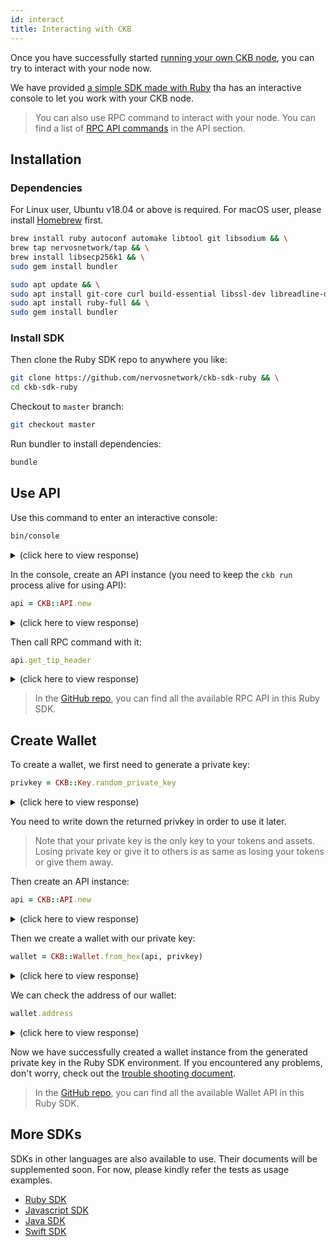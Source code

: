```yaml
---
id: interact
title: Interacting with CKB
---
```


Once you have successfully started [running your own CKB node](run-node), you can try to interact with your node now.

We have provided [a simple SDK made with Ruby](https://github.com/nervosnetwork/ckb-sdk-ruby) tha has an interactive console to let you work with your CKB node. 

> You can also use RPC command to interact with your node. You can find a list of [RPC API commands](../api/rpc) in the API section.

## Installation

### Dependencies
For Linux user, Ubuntu v18.04 or above is required. For macOS user, please install [Homebrew](https://brew.sh/) first.

<!--DOCUSAURUS_CODE_TABS-->
<!--macOS-->
```bash
brew install ruby autoconf automake libtool git libsodium && \
brew tap nervosnetwork/tap && \
brew install libsecp256k1 && \
sudo gem install bundler
```

<!--Linux-->
```bash
sudo apt update && \
sudo apt install git-core curl build-essential libssl-dev libreadline-dev libyaml-dev libcurl4-openssl-dev libffi-dev autoconf autogen libtool pkg-config libsodium-dev libsecp256k1-dev && \
sudo apt install ruby-full && \
sudo gem install bundler
```

<!--END_DOCUSAURUS_CODE_TABS-->


### Install SDK
Then clone the Ruby SDK repo to anywhere you like:
```bash
git clone https://github.com/nervosnetwork/ckb-sdk-ruby && \
cd ckb-sdk-ruby
```

Checkout to `master` branch:
```bash
git checkout master
```

Run bundler to install dependencies:
```bash
bundle
```

## Use API

Use this command to enter an interactive console:
```bash
bin/console
```

<details>
<summary>(click here to view response)</summary>
```bash
$ bin/console 
[1] pry(main)> 
```
</details>

In the console, create an API instance (you need to keep the `ckb run` process alive for using API):
```ruby
api = CKB::API.new
```

<details>
<summary>(click here to view response)</summary>
```ruby
[1] pry(main)> api = CKB::API.new
=> #<API@http://localhost:8114>
```
</details>

Then call RPC command with it:
```ruby
api.get_tip_header
```

<details>
<summary>(click here to view response)</summary>
```ruby
[2] pry(main)> api.get_tip_header
=> #<CKB::Types::BlockHeader:0x00007fe5db8fcfa0
 @difficulty="0x1000",
 @epoch="0",
 @hash="0x09798b1170adcd608b65f2fbdc360b21555acde5b05295212f8b6cde9e72e880",
 @number="285",
 @parent_hash="0x12e738f2968bde032007349c543d4fa99cf8d82f354c102ab8a0a4ef6d284288",
 @proposals_hash="0x0000000000000000000000000000000000000000000000000000000000000000",
 @seal=
  #<CKB::Types::Seal:0x00007fe5db8fd068
   @nonce="4164299460367927268",
   @proof="0x140e0000191500004d1f0000ea2c0000ee2d0000362e0000f22e0000be310000993e000029470000bc5a0000fb6c0000">,
 @timestamp="1558139378253",
 @transactions_root="0x671a66d80e28103e1f19bdd631ec91feb4b8107e72341b0abe0e453e5fe961da",
 @uncles_count="0",
 @uncles_hash="0x0000000000000000000000000000000000000000000000000000000000000000",
 @version="0",
 @witnesses_root="0x0000000000000000000000000000000000000000000000000000000000000000">
```
</details>

> In the [GitHub repo](https://github.com/nervosnetwork/ckb-sdk-ruby/blob/master/lib/ckb/api.rb), you can find all the available RPC API in this Ruby SDK.

## Create Wallet
To create a wallet, we first need to generate a private key:
``` ruby
privkey = CKB::Key.random_private_key
``` 

<details>
<summary>(click here to view response)</summary>
```ruby
[1] pry(main)> privkey = CKB::Key.random_private_key
=> "0x99f5b41b3d02b74f262790f827890ab03c0b4f1e80427d0d24ceac2f0148d047"
```
</details>

You need to write down the returned privkey in order to use it later.

> Note that your private key is the only key to your tokens and assets. Losing private key or give it to others is as same as losing your tokens or give them away.

Then create an API instance:
```ruby
api = CKB::API.new
```

<details>
<summary>(click here to view response)</summary>
```ruby
[2] pry(main)> api = CKB::API.new
=> #<API@http://localhost:8114>
```
</details>


Then we create a wallet with our private key:
```ruby
wallet = CKB::Wallet.from_hex(api, privkey)
```

<details>
<summary>(click here to view response)</summary>
```ruby
[3] pry(main)> wallet = CKB::Wallet.from_hex(api, privkey)
=> #<CKB::Wallet:0x00007f932597a530
 @api=#<API@http://localhost:8114>,
 @key=
  #<CKB::Key:0x00007f932597b318
   @address=
    #<CKB::Address:0x00007f932597a580
     @prefix="ckt",
     @pubkey="0x0353051e82d41413c5e14e0ad3e24eba15c9e50c0823b920fae5c777f59265370c">,
   @privkey="0x99f5b41b3d02b74f262790f827890ab03c0b4f1e80427d0d24ceac2f0148d047",
   @pubkey="0x0353051e82d41413c5e14e0ad3e24eba15c9e50c0823b920fae5c777f59265370c">>
```
</details>

We can check the address of our wallet:
```ruby
wallet.address
```

<details>
<summary>(click here to view response)</summary>
```ruby
[4] pry(main)> wallet.address
=> "ckt1q9gry5zgavgjvc3qhnvcujj5w95we9pyuxl3rj8mhwalwg"
```
</details>

Now we have successfully created a wallet instance from the generated private key in the Ruby SDK environment. If you encountered any problems, don't worry, check out the [trouble shooting document](../references/troubleshooting).

> In the [GitHub repo](https://github.com/nervosnetwork/ckb-sdk-ruby/blob/master/lib/ckb/wallet.rb), you can find all the available Wallet API in this Ruby SDK.

## More SDKs

SDKs in other languages are also available to use. Their documents will be supplemented soon. For now, please kindly refer the tests as usage examples.

* [Ruby SDK](https://github.com/nervosnetwork/ckb-sdk-ruby)
* [Javascript SDK](https://github.com/nervosnetwork/ckb-sdk-js)
* [Java SDK](https://github.com/nervosnetwork/ckb-sdk-java)
* [Swift SDK](https://github.com/nervosnetwork/ckb-sdk-swift)
